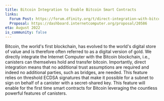 ```yaml
---
title: Bitcoin Integration to Enable Bitcoin Smart Contracts
links:
  Forum Post: https://forum.dfinity.org/t/direct-integration-with-bitcoin/6147
  Proposal: https://dashboard.internetcomputer.org/proposal/20586
eta: August 2022
is_community: false
---
```


Bitcoin, the world's first blockchain, has evolved to the world's digital store of value and is therefore often referred to as a digital version of gold. We directly integrate the Internet Computer with the Bitcoin blockchain, i.e., canisters can themselves hold and transfer bitcoin. Importantly, direct integration means that no additional trust assumptions are required and indeed no additional parties, such as bridges, are needed. This feature relies on threshold ECDSA signatures that make it possible for a subnet to sign on behalf of a canister with a secret-shared key. This feature will enable for the first time smart contracts for Bitcoin leveraging the countless powerful features of canisters.
